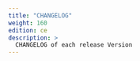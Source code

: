 ```yaml
---
title: "CHANGELOG"
weight: 160
edition: ce
description: >
  CHANGELOG of each release Version
---
```


